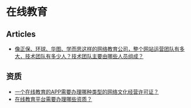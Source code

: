 # 在线教育

## Articles
* [像正保、环球、华图、学而思这样的网络教育公司，整个网站运营团队有多大，技术团队有多少人？技术团队主要由哪些人员组成？](https://www.zhihu.com/question/19701062)

## 资质
* [一个在线教育的APP需要办理哪种类型的网络文化经营许可证？](https://www.zhihu.com/question/337885564/answer/866108027)
* [在线教育平台需要办理哪些资质？](https://zhuanlan.zhihu.com/p/76180967)
